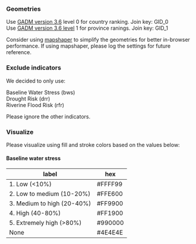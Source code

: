 ### Geometries

Use [GADM version 3.6](https://gadm.org/download_world.html) level 0 for country ranking. Join key: GID_0  
Use [GADM version 3.6 level](https://gadm.org/download_world.html) 1 for province ranings. Join key: GID_1  

Consider using [mapshaper](https://mapshaper.org/) to simplify the geometries for better in-browser performance. If using mapshaper, please log the settings for future reference.

### Exclude indicators

We decided to only use:

Baseline Water Stress (bws)  
Drought Risk (drr)  
Riverine Flood Risk (rfr) 

Please ignore the other indicators.  


### Visualize

Please visualize using fill and stroke colors based on the values below:

#### Baseline water stress
|label| hex |
| --- | --- | 
| 1. Low (<10%)|#FFFF99 |
|2. Low to medium (10-20%)|#FFE600 |
|3. Medium to high (20-40%)|#FF9900 |
|4. High (40-80%)|#FF1900 |
|5. Extremely high (>80%)|#990000 |
|None|#4E4E4E |
